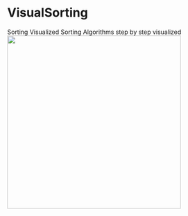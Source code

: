 # VisualSorting
Sorting Visualized
Sorting Algorithms step by step visualized
<br/>
<img src="https://media.giphy.com/media/vFKqnCdLPNOKc/giphy.gif" width="400" height="400" />
